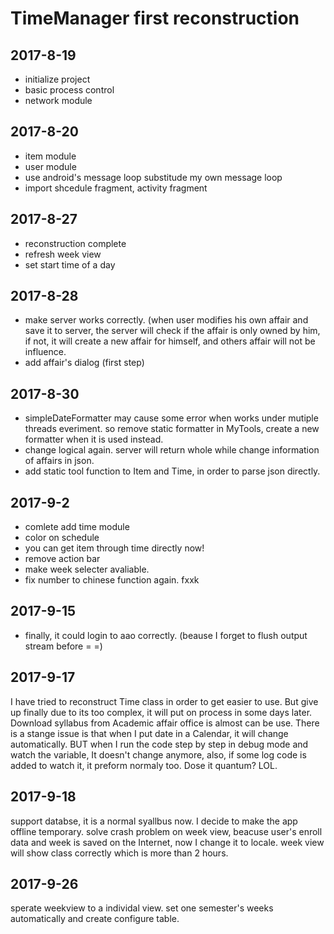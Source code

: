 # TimeManager first reconstruction

## 2017-8-19
+ initialize project
+ basic process control
+ network module

## 2017-8-20
+ item module
+ user module
+ use android's message loop substitude my own message loop
+ import shcedule fragment, activity fragment

## 2017-8-27
+ reconstruction complete
+ refresh week view
+ set start time of a day

## 2017-8-28
+ make server works correctly. (when user modifies his own affair and save it to server, the server will check if the affair is only owned by him, if not, it will create a new affair for himself, and others affair will not be influence.
+ add affair's dialog (first step)

## 2017-8-30
+ simpleDateFormatter may cause some error when works under mutiple threads everiment. so remove static formatter in MyTools, create a new formatter when it is used instead.
+ change logical again. server will return whole while change information of affairs in json. 
+ add static tool function to Item and Time, in order to parse json directly.

## 2017-9-2
+ comlete add time module
+ color on schedule
+ you can get item through time directly now!
+ remove action bar
+ make week selecter avaliable.
+ fix number to chinese function again. fxxk

## 2017-9-15
+ finally, it could login to aao correctly. (beause I forget to flush output stream before = =)

## 2017-9-17
  I have tried to reconstruct Time class in order to get easier to use. But give up finally due to its too complex,  it will put on process in some days later.
  Download syllabus from Academic affair office is almost can be use.
  There is a stange issue is that when I put date in a Calendar, it will change automatically. BUT when I run the code step by step in debug mode and watch the variable, It doesn't change anymore, also, if some log code is added to watch it, it preform normaly too. Dose it quantum? LOL.

## 2017-9-18
  support databse, it is a normal syallbus now.
  I decide to make the app offline temporary.
  solve crash problem on week view, beacuse user's enroll data and week is saved on the Internet, now I change it  to locale.
  week view will show class correctly which is more than 2 hours.
## 2017-9-26
  sperate weekview to a individal view.
  set one semester's weeks automatically and create configure table.

